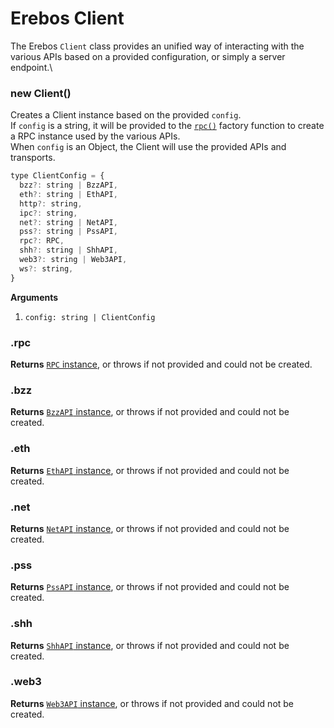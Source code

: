 # Erebos Client

The Erebos `Client` class provides an unified way of interacting with the various APIs based on a provided configuration, or simply a server endpoint.\

### new Client()

Creates a Client instance based on the provided `config`.\
If `config` is a string, it will be provided to the [`rpc()`](rpc.md) factory function to create a RPC instance used by the various APIs.\
When `config` is an Object, the Client will use the provided APIs and transports.

```js
type ClientConfig = {
  bzz?: string | BzzAPI,
  eth?: string | EthAPI,
  http?: string,
  ipc?: string,
  net?: string | NetAPI,
  pss?: string | PssAPI,
  rpc?: RPC,
  shh?: string | ShhAPI,
  web3?: string | Web3API,
  ws?: string,
}
```

**Arguments**

1. `config: string | ClientConfig`

### .rpc

**Returns** [`RPC` instance](rpc.md), or throws if not provided and could not be created.

### .bzz

**Returns** [`BzzAPI` instance](api-bzz.md), or throws if not provided and could not be created.

### .eth

**Returns** [`EthAPI` instance](api-eth.md), or throws if not provided and could not be created.

### .net

**Returns** [`NetAPI` instance](api-net.md), or throws if not provided and could not be created.

### .pss

**Returns** [`PssAPI` instance](api-pss.md), or throws if not provided and could not be created.

### .shh

**Returns** [`ShhAPI` instance](api-shh.md), or throws if not provided and could not be created.

### .web3

**Returns** [`Web3API` instance](api-web3.md), or throws if not provided and could not be created.
